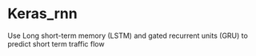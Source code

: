 # Keras_rnn
Use Long short-term memory (LSTM) and gated recurrent units (GRU) to predict short term traffic flow
